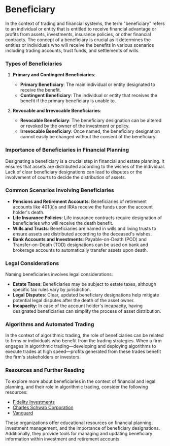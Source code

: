 # Beneficiary

In the context of trading and financial systems, the term "beneficiary" refers to an individual or entity that is entitled to receive financial advantage or profits from assets, investments, insurance policies, or other financial contracts. The concept of a beneficiary is crucial as it determines the entities or individuals who will receive the benefits in various scenarios including trading accounts, trust funds, and settlements of wills.

### Types of Beneficiaries

1. **Primary and Contingent Beneficiaries**:
    - **Primary Beneficiary**: The main individual or entity designated to receive the benefit.
    - **Contingent Beneficiary**: The individual or entity that receives the benefit if the primary beneficiary is unable to.

2. **Revocable and Irrevocable Beneficiaries**:
    - **Revocable Beneficiary**: The beneficiary designation can be altered or revoked by the owner of the investment or policy.
    - **Irrevocable Beneficiary**: Once named, the beneficiary designation cannot easily be changed without the consent of the beneficiary.

### Importance of Beneficiaries in Financial Planning

Designating a beneficiary is a crucial step in financial and estate planning. It ensures that assets are distributed according to the wishes of the individual. Lack of clear beneficiary designations can lead to disputes or the involvement of courts to decide the distribution of assets.

### Common Scenarios Involving Beneficiaries

- **Pensions and Retirement Accounts**: Beneficiaries of retirement accounts like 401(k)s and IRAs receive the funds upon the account holder's death.
- **Life Insurance Policies**: Life insurance contracts require designation of beneficiaries who will receive the death benefit.
- **Wills and Trusts**: Beneficiaries are named in wills and living trusts to ensure assets are distributed according to the deceased's wishes.
- **Bank Accounts and Investments**: Payable-on-Death (POD) and Transfer-on-Death (TOD) designations can be used on bank and brokerage accounts to automatically transfer assets upon death.

### Legal Considerations

Naming beneficiaries involves legal considerations:
- **Estate Taxes**: Beneficiaries may be subject to estate taxes, although specific tax rules vary by jurisdiction.
- **Legal Disputes**: Clear, updated beneficiary designations help mitigate potential legal disputes after the death of the asset owner.
- **Incapacity**: In case of the account holder's incapacity, having designated beneficiaries can simplify the process of asset distribution.

### Algorithms and Automated Trading 

In the context of algorithmic trading, the role of beneficiaries can be related to firms or individuals who benefit from the trading strategies. When a firm engages in algorithmic trading—developing and deploying algorithms to execute trades at high speed—profits generated from these trades benefit the firm's stakeholders or investors. 

### Resources and Further Reading

To explore more about beneficiaries in the context of financial and legal planning, and their role in algorithmic trading, consider the following resources:

- [Fidelity Investments](https://www.fidelity.com)
- [Charles Schwab Corporation](https://www.schwab.com)
- [Vanguard](https://www.vanguard.com)

These organizations offer educational resources on financial planning, investment management, and the importance of beneficiary designations. Additionally, they provide tools for managing and updating beneficiary information within investment and retirement accounts.